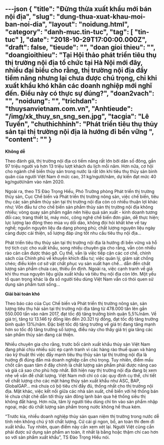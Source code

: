 ---json
{
    "title": "Đừng thừa xuất khẩu mới bán nội địa",
    "slug": "dung-thua-xuat-khau-moi-ban-noi-dia",
    "layout": "noidung.html",
    "category": "danh-muc.tin-tuc",
    "tag": [
        "tin-tuc"
    ],
    "date": "2018-10-29T17:00:00.000Z",
    "draft": false,
    "tieude": "",
    "doan gioi thieu": "",
    "doangioithieu": "Tại Hội thảo phát triển tiêu thụ thị trường nội địa tổ chức tại Hà Nội mới đây, nhiều đại biểu cho rằng, thị trường nội địa đầy tiềm năng nhưng lại chưa được chú trọng, chỉ khi xuất khẩu khó khăn các doanh nghiệp mới nghĩ đến. Điều này có thực sự đúng?",
    "doan2vach": "",
    "noidung": "",
    "trichdan": "thuysanvietnam.com.vn",
    "Anhtieude": "/img/xk_thuy_sn_sng_sen.jpg",
    "tacgia": "Lê Tuyến",
    "chuthichhinh": "Phát triển tiêu thụ thủy sản tại thị trường nội địa là hướng đi bền vững ",
    "__content__": ""
}
---
<p><strong>Kh&ocirc;ng dễ</strong></p>

<p>Theo đ&aacute;nh gi&aacute;, thị trường nội địa c&oacute; tiềm năng rất lớn bởi d&acirc;n số đ&ocirc;ng, gần 97 triệu người v&agrave; hơn 13 triệu lượt kh&aacute;ch du lịch mỗi năm. Hơn nữa, cơ hội cho ng&agrave;nh chế biến thủy sản trong nước l&agrave; rất lớn khi ti&ecirc;u thụ thủy sản b&igrave;nh qu&acirc;n của người Việt Nam ở mức cao, 31 kg/người/năm, dự kiến đạt mức 40 kg/người/năm v&agrave;o năm 2020.</p>

<p>Ngo&agrave;i ra, theo TS Đ&agrave;o Trọng Hiếu, Ph&oacute; Trưởng ph&ograve;ng Ph&aacute;t triển thị trường thủy sản, Cục Chế biến v&agrave; Ph&aacute;t triển thị trường n&ocirc;ng sản, việc chế biến, ti&ecirc;u thụ c&aacute;c sản phẩm thủy sản tại thị trường nội địa c&ograve;n c&oacute; nhiều thuận lợi kh&aacute;c như: Vốn đầu tư cho chế biến sản phẩm thủy sản thị trường nội địa kh&ocirc;ng nhiều; v&ograve;ng quay sản phẩm ngắn n&ecirc;n hiệu quả sản xuất - kinh doanh tương đối cao; trang thiết bị, m&aacute;y m&oacute;c, c&ocirc;ng nghệ chế biến đơn giản, dễ thực hiện; lực lượng lao động theo m&ugrave;a vụ dồi d&agrave;o, kh&ocirc;ng đ&ograve;i hỏi khắt khe về tay nghề; nguồn nguy&ecirc;n liệu đa dạng phong ph&uacute;; chất lượng nguy&ecirc;n liệu ng&agrave;y c&agrave;ng được cải thiện, số lượng đ&aacute;p ứng tốt nhu cầu ti&ecirc;u thụ nội địa&hellip;</p>

<p>Ph&aacute;t triển ti&ecirc;u thụ thủy sản tại thị trường nội địa l&agrave; hướng đi bền vững v&agrave; hỗ trợ t&iacute;ch cực cho xuất khẩu, song nhiều chuy&ecirc;n gia cho rằng, vẫn c&ograve;n nhiều r&agrave;o cản cần được th&aacute;o gỡ. Cụ thể, vẫn l&agrave; việc tiếp cận c&aacute;c cơ chế, ch&iacute;nh s&aacute;ch của Ch&iacute;nh phủ về khuyến kh&iacute;ch đầu tư; việc quản l&yacute;, gi&aacute;m s&aacute;t chồng ch&eacute;o; điều kiện cơ sở vật chất phục vụ sản xuất hạn chế... dẫn đến chất lượng sản phẩm chưa cao, thiếu ổn định. Ngo&agrave;i ra, việc cạnh tranh về gi&aacute; khi thu mua nguy&ecirc;n liệu giữa xuất khẩu v&agrave; ti&ecirc;u thụ nội địa c&ograve;n lớn. Một yếu tố quan trọng kh&aacute;c l&agrave; đa số người ti&ecirc;u d&ugrave;ng Việt Nam vẫn c&oacute; th&oacute;i quen sử dụng sản phẩm tươi sống&hellip;</p>

<p><strong>Giải b&agrave;i to&aacute;n kh&oacute;</strong></p>

<p>Theo b&aacute;o c&aacute;o của Cục Chế biến v&agrave; Ph&aacute;t triển thị trường n&ocirc;ng sản, sản lượng ti&ecirc;u thụ hải sản tại thị trường nội địa tăng từ 478.000 tấn l&ecirc;n gần 550.000 tấn v&agrave;o năm 2017, đạt t&ocirc;́c đ&ocirc;̣ tăng trưởng bình qu&acirc;n 5,5%/năm. Về gi&aacute; trị, tăng từ 13.146 tỷ đồng l&ecirc;n đến 20.321 tỷ đồng, đạt t&ocirc;́c đ&ocirc;̣ tăng trưởng bình qu&acirc;n 13%/năm. Đặc biệt tốc độ tăng trưởng về gi&aacute; trị đang tăng mạnh hơn so tốc độ tăng trưởng số lượng, điều n&agrave;y cho thấy gi&aacute; trị gia tăng c&aacute;c sản phẩm thủy sản đang cải thiện.</p>

<p>Nhiều chuy&ecirc;n gia cho rằng, trước bối cảnh xuất khẩu thủy sản Việt Nam đang phải chịu nhiều sức &eacute;p cạnh tranh v&igrave; c&aacute;c h&agrave;ng r&agrave;o thuế quan v&agrave; h&agrave;ng r&agrave;o kỹ thuật th&igrave; việc đẩy mạnh ti&ecirc;u thụ thủy sản tại thị trường nội địa l&agrave; hướng đi đ&uacute;ng đắn m&agrave; doanh nghiệp cần ch&uacute; trọng. Tuy nhi&ecirc;n, điểm mấu chốt cần quan t&acirc;m ở đ&acirc;y ch&iacute;nh l&agrave; chất lượng sản phẩm phải được n&acirc;ng cao v&agrave; gi&aacute; cả sao cho ph&ugrave; hợp nhất. Bởi hiện nay thị trường nội địa đang bị xem nhẹ về vấn đề chất lượng. Việt Nam mới chỉ c&oacute; c&aacute;c quy định cụ thể, chi tiết về chất lượng cho c&aacute;c mặt h&agrave;ng thủy sản xuất khẩu như ASC, BAP, GlobalGAP&hellip; m&agrave; chưa c&oacute; bộ ti&ecirc;u ch&iacute; đầy đủ, thống nhất cho thị trường nội địa. Mặt kh&aacute;c, việc kết nối giữa c&aacute;c nh&agrave; sản xuất, chế biến với hệ thống b&aacute;n lẻ chưa chặt chẽ dẫn tới thủy sản đ&ocirc;ng lạnh b&aacute;n qua hệ thống si&ecirc;u thị kh&ocirc;ng đắt h&agrave;ng. Hơn nữa, t&acirc;m l&yacute; người ti&ecirc;u d&ugrave;ng chỉ tin v&agrave;o sản phẩm nhập ngoại, mặc d&ugrave; chất lượng sản phẩm trong nước kh&ocirc;ng hề thua k&eacute;m.</p>

<p>&ldquo;Trước kia, nhiều doanh nghiệp thủy sản quan niệm thị trường trong nước dễ t&iacute;nh n&ecirc;n kh&ocirc;ng ch&uacute; &yacute; tới chất lượng. Cứ c&aacute;i g&igrave; ngon, bổ, an to&agrave;n th&igrave; đem đi xuất khẩu. Tuy nhi&ecirc;n, quan điểm n&agrave;y cần xem x&eacute;t lại. Người Việt cũng cần phải được sử dụng sản phẩm an to&agrave;n, &iacute;t nhất l&agrave; bằng hoặc thậm ch&iacute; cao hơn so với sản phẩm xuất khẩu&rdquo;, TS Đ&agrave;o Trọng Hiếu n&oacute;i.</p>
